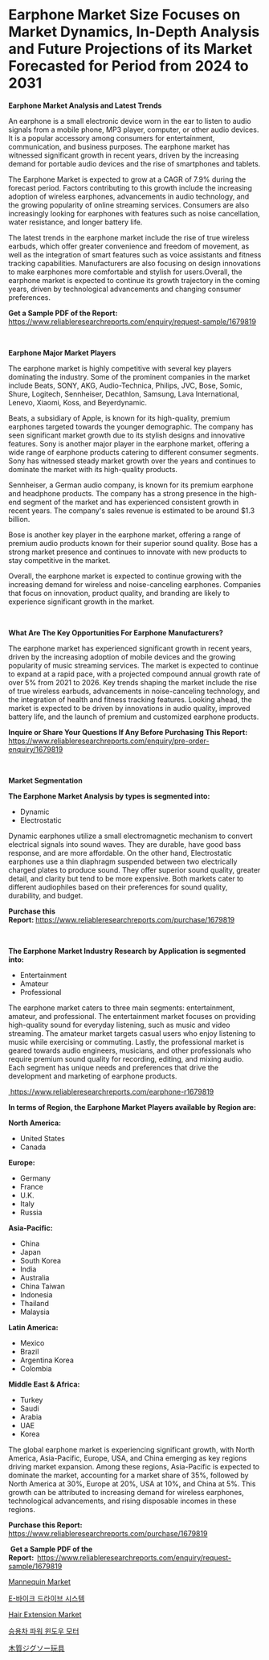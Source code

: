 <p><h1>Earphone Market Size Focuses on Market Dynamics, In-Depth Analysis and Future Projections of its Market Forecasted for Period from 2024 to 2031</h1></p><p><strong>Earphone Market Analysis and Latest Trends</strong></p>
<p><p>An earphone is a small electronic device worn in the ear to listen to audio signals from a mobile phone, MP3 player, computer, or other audio devices. It is a popular accessory among consumers for entertainment, communication, and business purposes. The earphone market has witnessed significant growth in recent years, driven by the increasing demand for portable audio devices and the rise of smartphones and tablets.</p><p>The Earphone Market is expected to grow at a CAGR of 7.9% during the forecast period. Factors contributing to this growth include the increasing adoption of wireless earphones, advancements in audio technology, and the growing popularity of online streaming services. Consumers are also increasingly looking for earphones with features such as noise cancellation, water resistance, and longer battery life.</p><p>The latest trends in the earphone market include the rise of true wireless earbuds, which offer greater convenience and freedom of movement, as well as the integration of smart features such as voice assistants and fitness tracking capabilities. Manufacturers are also focusing on design innovations to make earphones more comfortable and stylish for users.Overall, the earphone market is expected to continue its growth trajectory in the coming years, driven by technological advancements and changing consumer preferences.</p></p>
<p><strong>Get a Sample PDF of the Report:&nbsp;</strong> <a href="https://www.reliableresearchreports.com/enquiry/request-sample/1679819">https://www.reliableresearchreports.com/enquiry/request-sample/1679819</a></p>
<p>&nbsp;</p>
<p><strong>Earphone Major Market Players</strong></p>
<p><p>The earphone market is highly competitive with several key players dominating the industry. Some of the prominent companies in the market include Beats, SONY, AKG, Audio-Technica, Philips, JVC, Bose, Somic, Shure, Logitech, Sennheiser, Decathlon, Samsung, Lava International, Lenevo, Xiaomi, Koss, and Beyerdynamic.</p><p>Beats, a subsidiary of Apple, is known for its high-quality, premium earphones targeted towards the younger demographic. The company has seen significant market growth due to its stylish designs and innovative features. Sony is another major player in the earphone market, offering a wide range of earphone products catering to different consumer segments. Sony has witnessed steady market growth over the years and continues to dominate the market with its high-quality products.</p><p>Sennheiser, a German audio company, is known for its premium earphone and headphone products. The company has a strong presence in the high-end segment of the market and has experienced consistent growth in recent years. The company's sales revenue is estimated to be around $1.3 billion.</p><p>Bose is another key player in the earphone market, offering a range of premium audio products known for their superior sound quality. Bose has a strong market presence and continues to innovate with new products to stay competitive in the market.</p><p>Overall, the earphone market is expected to continue growing with the increasing demand for wireless and noise-canceling earphones. Companies that focus on innovation, product quality, and branding are likely to experience significant growth in the market.</p></p>
<p>&nbsp;</p>
<p><strong>What Are The Key Opportunities For Earphone Manufacturers?</strong></p>
<p><p>The earphone market has experienced significant growth in recent years, driven by the increasing adoption of mobile devices and the growing popularity of music streaming services. The market is expected to continue to expand at a rapid pace, with a projected compound annual growth rate of over 5% from 2021 to 2026. Key trends shaping the market include the rise of true wireless earbuds, advancements in noise-canceling technology, and the integration of health and fitness tracking features. Looking ahead, the market is expected to be driven by innovations in audio quality, improved battery life, and the launch of premium and customized earphone products.</p></p>
<p><strong>Inquire or Share Your Questions If Any Before Purchasing This Report:</strong> <a href="https://www.reliableresearchreports.com/enquiry/pre-order-enquiry/1679819">https://www.reliableresearchreports.com/enquiry/pre-order-enquiry/1679819</a></p>
<p>&nbsp;</p>
<p><strong>Market Segmentation</strong></p>
<p><strong>The Earphone Market Analysis by types is segmented into:</strong></p>
<p><ul><li>Dynamic</li><li>Electrostatic</li></ul></p>
<p><p>Dynamic earphones utilize a small electromagnetic mechanism to convert electrical signals into sound waves. They are durable, have good bass response, and are more affordable. On the other hand, Electrostatic earphones use a thin diaphragm suspended between two electrically charged plates to produce sound. They offer superior sound quality, greater detail, and clarity but tend to be more expensive. Both markets cater to different audiophiles based on their preferences for sound quality, durability, and budget.</p></p>
<p><strong>Purchase this Report:&nbsp;</strong><a href="https://www.reliableresearchreports.com/purchase/1679819">https://www.reliableresearchreports.com/purchase/1679819</a></p>
<p>&nbsp;</p>
<p><strong>The Earphone Market Industry Research by Application is segmented into:</strong></p>
<p><ul><li>Entertainment</li><li>Amateur</li><li>Professional</li></ul></p>
<p><p>The earphone market caters to three main segments: entertainment, amateur, and professional. The entertainment market focuses on providing high-quality sound for everyday listening, such as music and video streaming. The amateur market targets casual users who enjoy listening to music while exercising or commuting. Lastly, the professional market is geared towards audio engineers, musicians, and other professionals who require premium sound quality for recording, editing, and mixing audio. Each segment has unique needs and preferences that drive the development and marketing of earphone products.</p></p>
<p><a href="https://www.reliableresearchreports.com/earphone-r1679819">&nbsp;https://www.reliableresearchreports.com/earphone-r1679819</a></p>
<p><strong>In terms of Region, the Earphone Market Players available by Region are:</strong></p>
<p>
    <p> <strong> North America: </strong>
        <ul>
            <li>United States</li>
            <li>Canada</li>
        </ul>
        </p> 
    <p> <strong> Europe: </strong>
        <ul>
            <li>Germany</li>
            <li>France</li>
            <li>U.K.</li>
            <li>Italy</li>
            <li>Russia</li>
        </ul>
        </p> 
    <p> <strong> Asia-Pacific: </strong>
        <ul>
            <li>China</li>
            <li>Japan</li>
            <li>South Korea</li>
            <li>India</li>
            <li>Australia</li>
            <li>China Taiwan</li>
            <li>Indonesia</li>
            <li>Thailand</li>
            <li>Malaysia</li>
        </ul>
        </p> 
    <p> <strong> Latin America: </strong>
        <ul>
            <li>Mexico</li>
            <li>Brazil</li>
            <li>Argentina Korea</li>
            <li>Colombia</li>
        </ul>
        </p> 
    <p> <strong> Middle East & Africa: </strong>
        <ul>
            <li>Turkey</li>
            <li>Saudi</li>
            <li>Arabia</li>
            <li>UAE</li>
            <li>Korea</li>
        </ul>
    </p>
    </p>
<p><p>The global earphone market is experiencing significant growth, with North America, Asia-Pacific, Europe, USA, and China emerging as key regions driving market expansion. Among these regions, Asia-Pacific is expected to dominate the market, accounting for a market share of 35%, followed by North America at 30%, Europe at 20%, USA at 10%, and China at 5%. This growth can be attributed to increasing demand for wireless earphones, technological advancements, and rising disposable incomes in these regions.</p></p>
<p><strong>Purchase this Report: </strong><a href="https://www.reliableresearchreports.com/purchase/1679819">https://www.reliableresearchreports.com/purchase/1679819</a></p>
<p>&nbsp;<strong>Get a Sample PDF of the Report:&nbsp;&nbsp;</strong><a href="https://www.reliableresearchreports.com/enquiry/request-sample/1679819">https://www.reliableresearchreports.com/enquiry/request-sample/1679819</a></p>
<p><strong></strong></p>
<p><p><a href="https://github.com/maudAbbott7/Market-Research-Report-List-1/blob/main/mannequin-market.md">Mannequin Market</a></p><p><a href="https://github.com/DavidRobb19/Market-Research-Report-List-1/blob/main/4274143149154.md">E-바이크 드라이브 시스템</a></p><p><a href="https://github.com/MaraKoelpin2023/Market-Research-Report-List-1/blob/main/hair-extension-market.md">Hair Extension Market</a></p><p><a href="https://github.com/shade463/Market-Research-Report-List-1/blob/main/5213242149153.md">승용차 파워 윈도우 모터</a></p><p><a href="https://github.com/VinceMarvin1/Market-Research-Report-List-1/blob/main/5412577141298.md">木質ジグソー玩具</a></p></p>